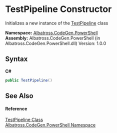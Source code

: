 # TestPipeline Constructor 
 

Initializes a new instance of the <a href="5F3986D3.md">TestPipeline</a> class

**Namespace:**&nbsp;<a href="73820E42.md">Albatross.CodeGen.PowerShell</a><br />**Assembly:**&nbsp;Albatross.CodeGen.PowerShell (in Albatross.CodeGen.PowerShell.dll) Version: 1.0.0

## Syntax

**C#**<br />
``` C#
public TestPipeline()
```


## See Also


#### Reference
<a href="5F3986D3.md">TestPipeline Class</a><br /><a href="73820E42.md">Albatross.CodeGen.PowerShell Namespace</a><br />